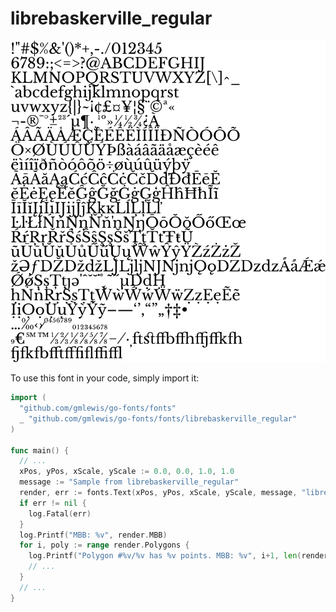 # librebaskerville_regular

![librebaskerville_regular](librebaskerville_regular.png)

To use this font in your code, simply import it:

```go
import (
  "github.com/gmlewis/go-fonts/fonts"
  _ "github.com/gmlewis/go-fonts/fonts/librebaskerville_regular"
)

func main() {
  // ...
  xPos, yPos, xScale, yScale := 0.0, 0.0, 1.0, 1.0
  message := "Sample from librebaskerville_regular"
  render, err := fonts.Text(xPos, yPos, xScale, yScale, message, "librebaskerville_regular", &fonts.Center)
  if err != nil {
    log.Fatal(err)
  }
  log.Printf("MBB: %v", render.MBB)
  for i, poly := range render.Polygons {
    log.Printf("Polygon #%v/%v has %v points. MBB: %v", i+1, len(render.Polygons), len(poly.Pts), poly.MBB)
    // ...
  }
  // ...
}
```
